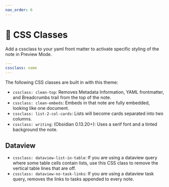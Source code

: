 ```yaml
---
nav_order: 6
---
```


# 📜 CSS Classes
Add a cssclass to your yaml front matter to activate specific styling of the note in Preview Mode. 

```yaml
---
cssclass: name
---
```

The following CSS classes are built in with this theme:

- `cssclass: clean-top`: Removes Metadata Information, YAML frontmatter, and Breadcrumbs trail from the top of the note.
- `cssclass: clean-embeds`: Embeds in that note are fully embedded, looking like one document.
- `cssclass: list-2-col-cards`: Lists will become cards separated into two columns.
- `cssclass: writing`: (Obsidian 0.13.20+): Uses a serif font and a tinted background the note.

## Dataview
- `cssclass: dataview-list-in-table`: If you are using a dataview query where some table cells contain lists, use this CSS class to remove the vertical table lines that are off.
- `cssclass: dataview-no-task-links`: If you are using a dataview task query, removes the links to tasks appended to every note.
